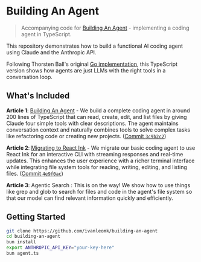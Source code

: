 # Building An Agent

> Accompanying code for [Building An Agent](https://ivanleo.com/blog/building-an-agent) - implementing a coding agent in TypeScript.

This repository demonstrates how to build a functional AI coding agent using Claude and the Anthropic API.

Following Thorsten Ball's original [Go implementation](https://ampcode.com/how-to-build-an-agent), this TypeScript version shows how agents are just LLMs with the right tools in a conversation loop.

## What's Included

**Article 1**: [Building An Agent](https://ivanleo.com/blog/building-an-agent) - We build a complete coding agent in around 200 lines of TypeScript that can read, create, edit, and list files by giving Claude four simple tools with clear descriptions. The agent maintains conversation context and naturally combines tools to solve complex tasks like refactoring code or creating new projects. ([Commit `3c9b2c2`](https://github.com/ivanleomk/building-an-agent/commit/3c9b2c2))

**Article 2**: [Migrating to React Ink](https://ivanleo.com/blog/migrating-to-react-ink) - We migrate our basic coding agent to use React Ink for an interactive CLI with streaming responses and real-time updates. This enhances the user experience with a richer terminal interface while integrating file system tools for reading, writing, editing, and listing files. ([Commit `4e9f0ac`](https://github.com/ivanleomk/building-an-agent/commit/4e9f0ac))

**Article 3**: Agentic Search : This is on the way! We show how to use things like grep and glob to search for files and code in the agent's file system so that our model can find relevant information quickly and efficiently.

## Getting Started

```bash
git clone https://github.com/ivanleomk/building-an-agent
cd building-an-agent
bun install
export ANTHROPIC_API_KEY="your-key-here"
bun agent.ts
```
